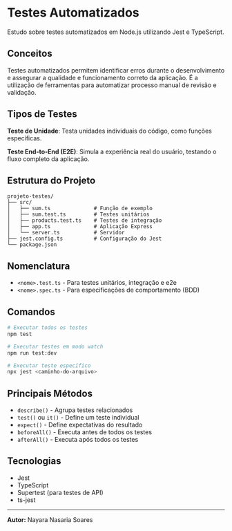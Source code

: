 # Testes Automatizados

Estudo sobre testes automatizados em Node.js utilizando Jest e TypeScript.

## Conceitos

Testes automatizados permitem identificar erros durante o desenvolvimento e assegurar a qualidade e funcionamento correto da aplicação. É a utilização de ferramentas para automatizar processo manual de revisão e validação.

## Tipos de Testes

**Teste de Unidade**: Testa unidades individuais do código, como funções específicas.

**Teste End-to-End (E2E)**: Simula a experiência real do usuário, testando o fluxo completo da aplicação.

## Estrutura do Projeto

```
projeto-testes/
├── src/
│   ├── sum.ts              # Função de exemplo
│   ├── sum.test.ts         # Testes unitários
│   ├── products.test.ts    # Testes de integração
│   ├── app.ts              # Aplicação Express
│   └── server.ts           # Servidor
├── jest.config.ts          # Configuração do Jest
└── package.json
```

## Nomenclatura

- `<nome>.test.ts` - Para testes unitários, integração e e2e
- `<nome>.spec.ts` - Para especificações de comportamento (BDD)

## Comandos

```bash
# Executar todos os testes
npm test

# Executar testes em modo watch
npm run test:dev

# Executar teste específico
npx jest <caminho-do-arquivo>
```

## Principais Métodos

- `describe()` - Agrupa testes relacionados
- `test()` ou `it()` - Define um teste individual
- `expect()` - Define expectativas do resultado
- `beforeAll()` - Executa antes de todos os testes
- `afterAll()` - Executa após todos os testes

## Tecnologias

- Jest
- TypeScript
- Supertest (para testes de API)
- ts-jest

---

**Autor:** Nayara Nasaria Soares

